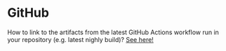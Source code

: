 # GitHub

How to link to the artifacts from the latest GitHub Actions workflow run in your repository (e.g. latest nighly build)? [See here!](https://github.com/mifi/mifi.no/blob/master/src/pages/llc/nightly.tsx)
